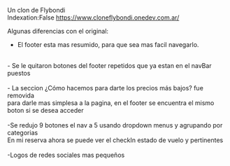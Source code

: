 Un clon de Flybondi <br>
Indexation:False 
https://www.cloneflybondi.onedev.com.ar/

Algunas diferencias con el original: <br>
  - El footer esta mas resumido, para que sea mas facil navegarlo. <br>
  <br>
  - Se le quitaron botones del footer repetidos que ya estan en el navBar puestos <br>
  <br>
  - La seccion ¿Cómo hacemos para darte los precios más bajos? fue removida <br>
  para darle mas simplesa a la pagina, en el footer se encuentra el mismo boton si se desea acceder <br>
  <br>
  -Se redujo 9 botones el nav a 5 usando dropdown menus y agrupando por categorias <br>
  En mi reserva ahora se puede ver el checkIn estado de vuelo y pertinentes<br>
  <br>
  -Logos de redes sociales mas pequeños <br>
<br>
